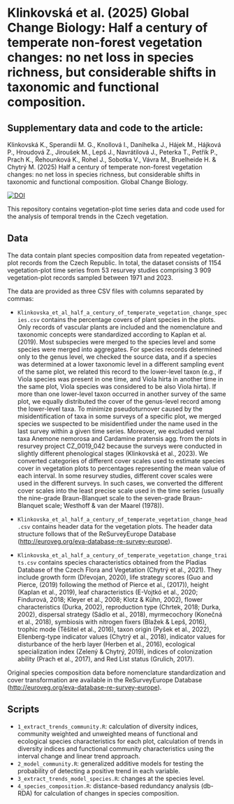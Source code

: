# Klinkovská et al. (2025) Global Change Biology: Half a century of temperate non-forest vegetation changes: no net loss in species richness, but considerable shifts in taxonomic and functional composition.

## Supplementary data and code to the article: 
Klinkovská K., Sperandii M. G., Knollová I., Danihelka J., Hájek M., Hájková P., Hroudová Z., Jiroušek M., Lepš J., Navrátilová J., Peterka T., Petřík P., Prach K., Řehounková K., Rohel J., Sobotka V., Vávra M., Bruelheide H. & Chytrý M. (2025) Half a century of temperate non-forest vegetation changes: no net loss in species richness, but considerable shifts in taxonomic and functional composition. Global Change Biology.

[![DOI](https://zenodo.org/badge/706733479.svg)](https://zenodo.org/doi/10.5281/zenodo.10060597)

This repository contains vegetation-plot time series data and code used for the analysis of temporal trends in the Czech vegetation. 

## Data
The data contain plant species composition data from repeated vegetation-plot records from the Czech Republic. In total, the dataset consists of 1154 vegetation-plot time series from 53 resurvey studies comprising 3 909 vegetation-plot records sampled between 1971 and 2023. 

The data are provided as three CSV files with columns separated by commas:

* `Klinkovska_et_al_half_a_century_of_temperate_vegetation_change_species.csv` contains the percentage covers of plant species in the plots. Only records of vascular plants are included and the nomenclature and taxonomic concepts were standardized according to Kaplan et al. (2019). Most subspecies were merged to the species level and some species were merged into aggregates. For species records determined only to the genus level, we checked the source data, and if a species was determined at a lower taxonomic level in a different sampling event of the same plot, we related this record to the lower-level taxon (e.g., if Viola species was present in one time, and Viola hirta in another time in the same plot, Viola species was considered to be also Viola hirta). If more than one lower-level taxon occurred in another survey of the same plot, we equally distributed the cover of the genus-level record among the lower-level taxa. To minimize pseudoturnover caused by the misidentification of taxa in some surveys of a specific plot, we merged species we suspected to be misidentified under the name used in the last survey within a given time series. Moreover, we excluded vernal taxa Anemone nemorosa and Cardamine pratensis agg. from the plots in resurvey project CZ_0019_042 because the surveys were conducted in slightly different phenological stages (Klinkovská et al., 2023). We converted categories of different cover scales used to estimate species cover in vegetation plots to percentages representing the mean value of each interval. In some resurvey studies, different cover scales were used in the different surveys. In such cases, we converted the different cover scales into the least precise scale used in the time series (usually the nine-grade Braun-Blanquet scale to the seven-grade Braun-Blanquet scale; Westhoff & van der Maarel (1978)). 

* `Klinkovska_et_al_half_a_century_of_temperate_vegetation_change_head.csv` contains header data for the vegetation plots. The header data structure follows that of the ReSurveyEurope Database (http://euroveg.org/eva-database-re-survey-europe). 

* `Klinkovska_et_al_half_a_century_of_temperate_vegetation_change_traits.csv` contains species characteristics obtained from the Pladias Database of the Czech Flora and Vegetation (Chytrý et al., 2021). They include growth form (Dřevojan, 2020), life strategy scores (Guo and Pierce, (2019) following the method of Pierce et al., (2017)), height (Kaplan et al., 2019), leaf characteristics (E-Vojtkó et al., 2020; Findurová, 2018; Kleyer et al., 2008; Klotz & Kühn, 2002), flower characteristics (Durka, 2002), reproduction type (Chrtek, 2018; Durka, 2002), dispersal strategy (Sádlo et al., 2018), myrmecochory (Konečná et al., 2018), symbiosis with nitrogen fixers (Blažek & Lepš, 2016), trophic mode (Těšitel et al., 2016), taxon origin (Pyšek et al., 2022), Ellenberg-type indicator values (Chytrý et al., 2018), indicator values for disturbance of the herb layer (Herben et al., 2016), ecological specialization index (Zelený & Chytrý, 2019), indices of colonization ability (Prach et al., 2017), and Red List status (Grulich, 2017).

Original species composition data before nomenclature standardization and cover transformation are available in the ReSurveyEurope Database (http://euroveg.org/eva-database-re-survey-europe). 

## Scripts
* `1_extract_trends_community.R`: calculation of diversity indices, community weighted and unweighted means of functional and ecological species characteristics for each plot, calculation of trends in diversity indices and functional community characteristics using the interval change and linear trend approach. 
* `2_model_community.R`: generalized additive models for testing the probability of detecting a positive trend in each variable.
* `3_extract_trends_model_species.R`: changes at the species level.
* `4_species_composition.R`: distance-based redundancy analysis (db-RDA) for calculation of changes in species composition.
